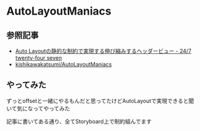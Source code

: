 # AutoLayoutManiacs

## 参照記事

- [Auto Layoutの静的な制約で実現する伸び縮みするヘッダービュー - 24/7 twenty-four seven](https://blog.kishikawakatsumi.com/entry/2018/11/05/044228)
- [kishikawakatsumi/AutoLayoutManiacs](https://github.com/kishikawakatsumi/AutoLayoutManiacs)

## やってみた

ずっとoffsetと一緒にやるもんだと思ってたけどAutoLayoutで実現できると聞いて気になってやってみた

記事に書いてある通り、全てStoryboard上で制約組んでます

